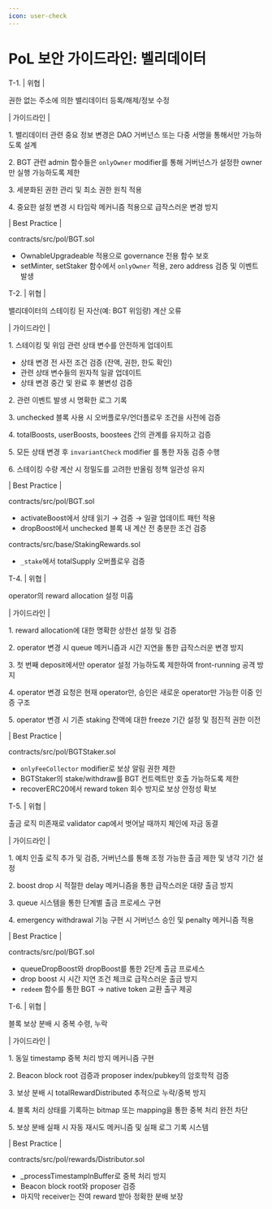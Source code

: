 ```yaml
---
icon: user-check
---
```


# PoL 보안 가이드라인: 벨리데이터

T-1. | 위협 |

권한 없는 주소에 의한 밸리데이터 등록/해제/정보 수정

\| 가이드라인 |

1\. 밸리데이터 관련 중요 정보 변경은 DAO 거버넌스 또는 다중 서명을 통해서만 가능하도록 설계

2\. BGT 관련 admin 함수들은 `onlyOwner` modifier를 통해 거버넌스가 설정한 owner만 실행 가능하도록 제한

3\. 세분화된 권한 관리 및 최소 권한 원칙 적용

4\. 중요한 설정 변경 시 타임락 메커니즘 적용으로 급작스러운 변경 방지

\| Best Practice |

contracts/src/pol/BGT.sol

* OwnableUpgradeable 적용으로 governance 전용 함수 보호
* setMinter, setStaker 함수에서 `onlyOwner` 적용, zero address 검증 및 이벤트 발생

T-2. | 위협 |

밸리데이터의 스테이킹 된 자산(예: BGT 위임량) 계산 오류

\| 가이드라인 |

1\. 스테이킹 및 위임 관련 상태 변수를 안전하게 업데이트

* 상태 변경 전 사전 조건 검증 (잔액, 권한, 한도 확인)
* 관련 상태 변수들의 원자적 일괄 업데이트
* 상태 변경 중간 및 완료 후 불변성 검증

2\. 관련 이벤트 발생 시 명확한 로그 기록

3\. unchecked 블록 사용 시 오버플로우/언더플로우 조건을 사전에 검증

4\. totalBoosts, userBoosts, boostees 간의 관계를 유지하고 검증

5\. 모든 상태 변경 후 `invariantCheck` modifier 를 통한 자동 검증 수행

6\. 스테이킹 수량 계산 시 정밀도를 고려한 반올림 정책 일관성 유지

\| Best Practice |

contracts/src/pol/BGT.sol

* activateBoost에서 상태 읽기 → 검증 → 일괄 업데이트 패턴 적용
* dropBoost에서 unchecked 블록 내 계산 전 충분한 조건 검증

contracts/src/base/StakingRewards.sol

* `_stake`에서 totalSupply 오버플로우 검증

T-4. | 위협 |

operator의 reward allocation 설정 미흡

\| 가이드라인 |

1\. reward allocation에 대한 명확한 상한선 설정 및 검증

2\. operator 변경 시 queue 메커니즘과 시간 지연을 통한 급작스러운 변경 방지

3\. 첫 번째 deposit에서만 operator 설정 가능하도록 제한하여 front-running 공격 방지

4\. operator 변경 요청은 현재 operator만, 승인은 새로운 operator만 가능한 이중 인증 구조

5\. operator 변경 시 기존 staking 잔액에 대한 freeze 기간 설정 및 점진적 권한 이전

\| Best Practice |

contracts/src/pol/BGTStaker.sol

* `onlyFeeCollector` modifier로 보상 알림 권한 제한
* BGTStaker의 stake/withdraw를 BGT 컨트랙트만 호출 가능하도록 제한
* recoverERC20에서 reward token 회수 방지로 보상 안정성 확보

T-5. | 위협 |

출금 로직 미존재로 validator cap에서 벗어날 때까지 체인에 자금 동결

\| 가이드라인 |

1\. 예치 인출 로직 추가 및 검증, 거버넌스를 통해 조정 가능한 출금 제한 및 냉각 기간 설정

2\. boost drop 시 적절한 delay 메커니즘을 통한 급작스러운 대량 출금 방지

3\. queue 시스템을 통한 단계별 출금 프로세스 구현

4\. emergency withdrawal 기능 구현 시 거버넌스 승인 및 penalty 메커니즘 적용

\| Best Practice |

contracts/src/pol/BGT.sol

* queueDropBoost와 dropBoost를 통한 2단계 출금 프로세스
* drop boost 시 시간 지연 조건 체크로 급작스러운 출금 방지
* `redeem` 함수를 통한 BGT → native token 교환 출구 제공

T-6. | 위협 |

블록 보상 분배 시 중복 수령, 누락

\| 가이드라인 |

1\. 동일 timestamp 중복 처리 방지 메커니즘 구현

2\. Beacon block root 검증과 proposer index/pubkey의 암호학적 검증

3\. 보상 분배 시 totalRewardDistributed 추적으로 누락/중복 방지

4\. 블록 처리 상태를 기록하는 bitmap 또는 mapping을 통한 중복 처리 완전 차단

5\. 보상 분배 실패 시 자동 재시도 메커니즘 및 실패 로그 기록 시스템

\| Best Practice |

contracts/src/pol/rewards/Distributor.sol

* \_processTimestampInBuffer로 중복 처리 방지
* Beacon block root와 proposer 검증
* 마지막 receiver는 잔여 reward 받아 정확한 분배 보장
